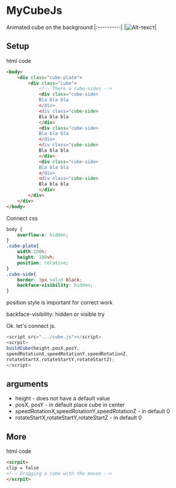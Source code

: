 # MyCubeJs
 Animated cube on the background
 |:---------:|
 |![Alt-текст](https://i.ibb.co/BVRrzBH/2021-08-02-192045.png "Cube")|

## Setup

html code

```html
<body>
    <div class="cube-plate">
        <div class="cube">
            <!-- There a cube-sides -->
            <div class="cube-side> 
            Bla bla bla
            </div>
            <div class="cube-side> 
            Bla bla bla
            </div>
            <div class="cube-side> 
            Bla bla bla
            </div>
            <div class="cube-side> 
            Bla bla bla
            </div>
            <div class="cube-side> 
            Bla bla bla
            </div>
            <div class="cube-side> 
            Bla bla bla
            </div>
        </div>
    </div>
</body>
```

Connect css

```css
body {
    overflow-x: hidden;
}
.cube-plate{
    width:100%;   
    height: 100vh;
    position: relative;
}
.cube-side{
    border: 3px solid black;
    backface-visibility: hidden;
}
```
position style is important for correct work

backface-visibility: hidden or visible try

Ok. let's connect js.

```js
<script src=".../cube.js"></script>
<scrpit>
buildCube(height,posX,posY,
speedRotationX,speedRotationY,speedRotationZ,
rotateStartX,rotateStartY,rotateStartZ);
</script>
```

## arguments
+ height - does not have a default value
+ posX, posY - in default place cube in center
+ speedRotationX,speedRotationY,speedRotationZ - in default 0
+ rotateStartX,rotateStartY,rotateStartZ - in default 0

## More

html code

```html
<scrpit>
clip = false 
<!-- Dragging a cube with the mouse -->
</scrpit>
```

